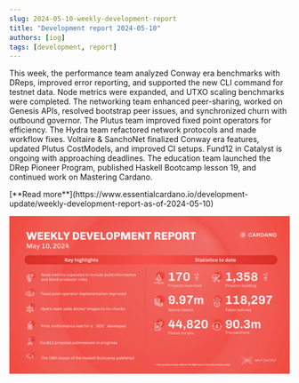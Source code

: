 ```yaml
---
slug: 2024-05-10-weekly-development-report
title: "Development report 2024-05-10"
authors: [iog]
tags: [development, report]
---
```


This week, the performance team analyzed Conway era benchmarks with DReps, improved error reporting, and supported the new CLI command for testnet data. Node metrics were expanded, and UTXO scaling benchmarks were completed. The networking team enhanced peer-sharing, worked on Genesis APIs, resolved bootstrap peer issues, and synchronized churn with outbound governor. The Plutus team improved fixed point operators for efficiency. The Hydra team refactored network protocols and made workflow fixes. Voltaire & SanchoNet finalized Conway era features, updated Plutus CostModels, and improved CI setups. Fund12 in Catalyst is ongoing with approaching deadlines. The education team launched the DRep Pioneer Program, published Haskell Bootcamp lesson 19, and continued work on Mastering Cardano.

<div style={{ textAlign: 'right' }}>
 [**Read more**](https://www.essentialcardano.io/development-update/weekly-development-report-as-of-2024-05-10) 
</div>

 ![weekly development report](./banner.webp)

